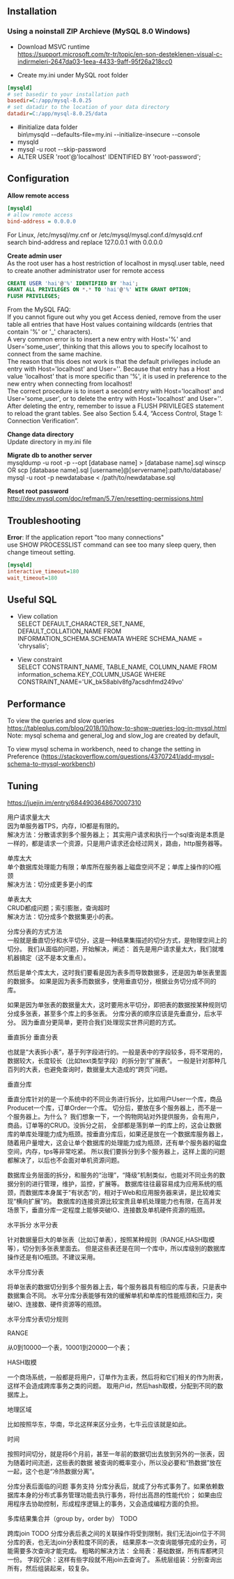 ## Installation

### Using a noinstall ZIP Archieve (MySQL 8.0 Windows)
- Download MSVC runtime  
https://support.microsoft.com/tr-tr/topic/en-son-desteklenen-visual-c-indirmeleri-2647da03-1eea-4433-9aff-95f26a218cc0

- Create my.ini under MySQL root folder  
```ini
[mysqld]
# set basedir to your installation path
basedir=C:/app/mysql-8.0.25
# set datadir to the location of your data directory
datadir=C:/app/mysql-8.0.25/data
```
- #initialize data folder  
  bin\mysqld --defaults-file=my.ini --initialize-insecure --console
- mysqld
- mysql -u root --skip-password
- ALTER USER 'root'@'localhost' IDENTIFIED BY 'root-password';

## Configuration
**Allow remote access**  
```ini
[mysqld]  
# allow remote access
bind-address = 0.0.0.0
```
For Linux, /etc/mysql/my.cnf or /etc/mysql/mysql.conf.d/mysqld.cnf  
search bind-address and replace 127.0.0.1 with 0.0.0.0  

**Create admin user**  
As the root user has a host restriction of localhost in mysql.user table, need to create another administrator user for remote access
```sql
CREATE USER 'hai'@'%' IDENTIFIED BY 'hai';  
GRANT ALL PRIVILEGES ON *.* TO 'hai'@'%' WITH GRANT OPTION;  
FLUSH PRIVILEGES;
```
From the MySQL FAQ:  
If you cannot figure out why you get Access denied, remove from the user table all entries that have Host values containing wildcards (entries that contain '%' or '_' characters).   
A very common error is to insert a new entry with Host='%' and User='some_user', thinking that this allows you to specify localhost to connect from the same machine.  
The reason that this does not work is that the default privileges include an entry with Host='localhost' and User=''. Because that entry has a Host value 'localhost' that is more specific than '%', it is used in preference to the new entry when connecting from localhost!  
The correct procedure is to insert a second entry with Host='localhost' and User='some_user', or to delete the entry with Host='localhost' and User=''. After deleting the entry, remember to issue a FLUSH PRIVILEGES statement to reload the grant tables. See also Section 5.4.4, “Access Control, Stage 1: Connection Verification”.

**Change data directory**  
Update directory in my.ini file

**Migrate db to another server**  
mysqldump -u root -p --opt [database name] > [database name].sql
winscp OR scp [database name].sql [username]@[servername]:path/to/database/
mysql -u root -p newdatabase < /path/to/newdatabase.sql

**Reset root password**  
http://dev.mysql.com/doc/refman/5.7/en/resetting-permissions.html

## Troubleshooting  
**Error**: If the application report "too many connections"  
use SHOW PROCESSLIST command can see too many sleep query, then change timeout setting.
```ini
[mysqld]
interactive_timeout=180
wait_timeout=180
```
## Useful SQL  
- View collation  
SELECT DEFAULT_CHARACTER_SET_NAME, DEFAULT_COLLATION_NAME FROM INFORMATION_SCHEMA.SCHEMATA WHERE SCHEMA_NAME = 'chrysalis';

- View constraint  
SELECT CONSTRAINT_NAME, TABLE_NAME, COLUMN_NAME FROM information_schema.KEY_COLUMN_USAGE WHERE CONSTRAINT_NAME='UK_bk58ablv8fg7acsdhfmd249vo'

## Performance
To view the queries and slow queries
https://tableplus.com/blog/2018/10/how-to-show-queries-log-in-mysql.html
Note: mysql schema and general_log and slow_log are created by default,

To view mysql schema in workbench, need to change the setting in Preference (https://stackoverflow.com/questions/43707241/add-mysql-schema-to-mysql-workbench)

## Tuning  
https://juejin.im/entry/6844903648670007310  

用户请求量太大  
因为单服务器TPS，内存，IO都是有限的。  
解决方法：分散请求到多个服务器上； 其实用户请求和执行一个sql查询是本质是一样的，都是请求一个资源，只是用户请求还会经过网关，路由，http服务器等。

单库太大  
单个数据库处理能力有限；单库所在服务器上磁盘空间不足；单库上操作的IO瓶颈  
解决方法：切分成更多更小的库

单表太大  
CRUD都成问题；索引膨胀，查询超时  
解决方法：切分成多个数据集更小的表。

分库分表的方式方法  
一般就是垂直切分和水平切分，这是一种结果集描述的切分方式，是物理空间上的切分。 我们从面临的问题，开始解决，阐述： 首先是用户请求量太大，我们就堆机器搞定（这不是本文重点）。

然后是单个库太大，这时我们要看是因为表多而导致数据多，还是因为单张表里面的数据多。 如果是因为表多而数据多，使用垂直切分，根据业务切分成不同的库。

如果是因为单张表的数据量太大，这时要用水平切分，即把表的数据按某种规则切分成多张表，甚至多个库上的多张表。 分库分表的顺序应该是先垂直分，后水平分。 因为垂直分更简单，更符合我们处理现实世界问题的方式。

垂直拆分
垂直分表

也就是“大表拆小表”，基于列字段进行的。一般是表中的字段较多，将不常用的， 数据较大，长度较长（比如text类型字段）的拆分到“扩展表“。 一般是针对那种几百列的大表，也避免查询时，数据量太大造成的“跨页”问题。

垂直分库

垂直分库针对的是一个系统中的不同业务进行拆分，比如用户User一个库，商品Producet一个库，订单Order一个库。 切分后，要放在多个服务器上，而不是一个服务器上。为什么？ 我们想象一下，一个购物网站对外提供服务，会有用户，商品，订单等的CRUD。没拆分之前， 全部都是落到单一的库上的，这会让数据库的单库处理能力成为瓶颈。按垂直分库后，如果还是放在一个数据库服务器上， 随着用户量增大，这会让单个数据库的处理能力成为瓶颈，还有单个服务器的磁盘空间，内存，tps等非常吃紧。 所以我们要拆分到多个服务器上，这样上面的问题都解决了，以后也不会面对单机资源问题。

数据库业务层面的拆分，和服务的“治理”，“降级”机制类似，也能对不同业务的数据分别的进行管理，维护，监控，扩展等。 数据库往往最容易成为应用系统的瓶颈，而数据库本身属于“有状态”的，相对于Web和应用服务器来讲，是比较难实现“横向扩展”的。 数据库的连接资源比较宝贵且单机处理能力也有限，在高并发场景下，垂直分库一定程度上能够突破IO、连接数及单机硬件资源的瓶颈。

水平拆分
水平分表

针对数据量巨大的单张表（比如订单表），按照某种规则（RANGE,HASH取模等），切分到多张表里面去。 但是这些表还是在同一个库中，所以库级别的数据库操作还是有IO瓶颈。不建议采用。

水平分库分表

将单张表的数据切分到多个服务器上去，每个服务器具有相应的库与表，只是表中数据集合不同。 水平分库分表能够有效的缓解单机和单库的性能瓶颈和压力，突破IO、连接数、硬件资源等的瓶颈。

水平分库分表切分规则

RANGE

从0到10000一个表，10001到20000一个表；

HASH取模

一个商场系统，一般都是将用户，订单作为主表，然后将和它们相关的作为附表，这样不会造成跨库事务之类的问题。 取用户id，然后hash取模，分配到不同的数据库上。

地理区域

比如按照华东，华南，华北这样来区分业务，七牛云应该就是如此。

时间

按照时间切分，就是将6个月前，甚至一年前的数据切出去放到另外的一张表，因为随着时间流逝，这些表的数据 被查询的概率变小，所以没必要和“热数据”放在一起，这个也是“冷热数据分离”。

分库分表后面临的问题
事务支持
分库分表后，就成了分布式事务了。如果依赖数据库本身的分布式事务管理功能去执行事务，将付出高昂的性能代价； 如果由应用程序去协助控制，形成程序逻辑上的事务，又会造成编程方面的负担。

多库结果集合并（group by，order by）
TODO

跨库join
TODO 分库分表后表之间的关联操作将受到限制，我们无法join位于不同分库的表，也无法join分表粒度不同的表， 结果原本一次查询能够完成的业务，可能需要多次查询才能完成。 粗略的解决方法： 全局表：基础数据，所有库都拷贝一份。 字段冗余：这样有些字段就不用join去查询了。 系统层组装：分别查询出所有，然后组装起来，较复杂。

